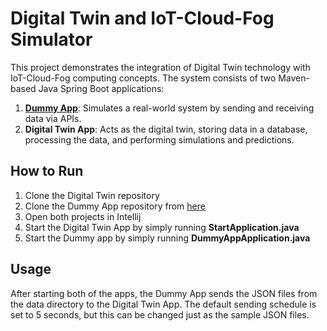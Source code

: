 # Digital Twin and IoT-Cloud-Fog Simulator

This project demonstrates the integration of Digital Twin technology with IoT-Cloud-Fog computing concepts. The system consists of two Maven-based Java Spring Boot applications:
1. **[Dummy App](https://github.com/spR1tee/dummy-app)**: Simulates a real-world system by sending and receiving data via APIs.
2. **Digital Twin App**: Acts as the digital twin, storing data in a database, processing the data, and performing simulations and predictions.

## How to Run
1. Clone the Digital Twin repository
2. Clone the Dummy App repository from [here](https://github.com/spR1tee/dummy-app)
3. Open both projects in Intellij
4. Start the Digital Twin App by simply running **StartApplication.java**
5. Start the Dummy app by simply running **DummyAppApplication.java**

## Usage
After starting both of the apps, the Dummy App sends the JSON files from the data directory to the Digital Twin App.
The default sending schedule is set to 5 seconds, but this can be changed just as the sample JSON files.
